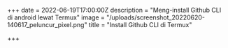 +++
date = 2022-06-19T17:00:00Z
description = "Meng-install Github CLI di android lewat Termux"
image = "/uploads/screenshot_20220620-140617_peluncur_pixel.png"
title = "Install Github CLI di Termux"

+++
